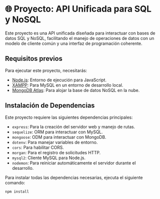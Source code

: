 # 🌐 Proyecto: API Unificada para SQL y NoSQL

Este proyecto es una API unificada diseñada para interactuar con bases de datos SQL y NoSQL, facilitando el manejo de operaciones de datos con un modelo de cliente común y una interfaz de programación coherente.

## Requisitos previos

Para ejecutar este proyecto, necesitarás:

- [Node.js](https://nodejs.org/): Entorno de ejecución para JavaScript.
- [XAMPP](https://www.apachefriends.org/index.html): Para MySQL en un entorno de desarrollo local.
- [MongoDB Atlas](https://www.mongodb.com/cloud/atlas): Para alojar la base de datos NoSQL en la nube.

## Instalación de Dependencias

Este proyecto requiere las siguientes dependencias principales:

- `express`: Para la creación del servidor web y manejo de rutas.
- `sequelize`: ORM para interactuar con MySQL.
- `mongoose`: ODM para interactuar con MongoDB.
- `dotenv`: Para manejar variables de entorno.
- `cors`: Para habilitar CORS.
- `morgan`: Para el registro de solicitudes HTTP.
- `mysql2`: Cliente MySQL para Node.js.
- `nodemon`: Para reiniciar automáticamente el servidor durante el desarrollo.

Para instalar todas las dependencias necesarias, ejecuta el siguiente comando:

```bash
npm install
